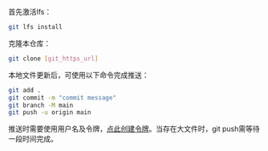 首先激活lfs：
```bash
git lfs install
```

克隆本仓库：

```bash
git clone [git_https_url]
```

本地文件更新后，可使用以下命令完成推送：
```bash
git add .
git commit -m "commit message"
git branch -M main
git push -u origin main
```

推送时需要使用用户名及令牌，[点此创建令牌](/my/tokens)。当存在大文件时，git push需等待一段时间完成。